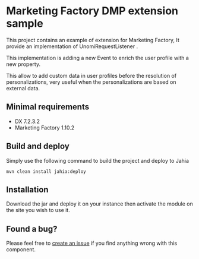 # Marketing Factory DMP extension sample

This project contains an example of extension for Marketing Factory, It provide an implementation of UnomiRequestListener .

This implementation is adding a new Event to enrich the user profile with a new property.

This allow to add custom data in user profiles before the resolution of personalizations, very useful when the personalizations are based on external data.

## Minimal requirements

* DX 7.2.3.2
* Marketing Factory 1.10.2

## Build and deploy

Simply use the following command to build the project and deploy to Jahia

```
mvn clean install jahia:deploy
```

## Installation
Download the jar and deploy it on your instance then activate the module on the site you wish to use it.

## Found a bug?

Please feel free to [create an issue](https://support.jahia.com/) if you find anything wrong with this component.
